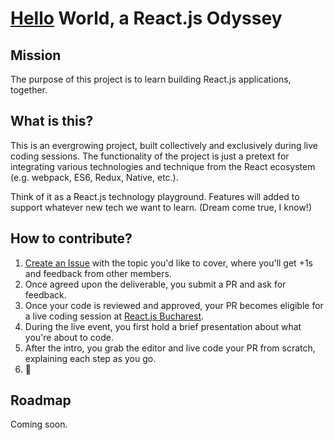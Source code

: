 # [Hello](https://www.youtube.com/watch?v=PUjvaMWKeBI) World, a React.js Odyssey

## Mission
The purpose of this project is to learn building React.js applications, together.

## What is this?
This is an evergrowing project, built collectively and exclusively during live coding sessions. The functionality of the project is just a pretext for integrating various technologies and technique from the React ecosystem (e.g. webpack, ES6, Redux, Native, etc.). 

Think of it as a React.js technology playground. Features will added to support whatever new tech we want to learn. (Dream come true, I know!)

## How to contribute?
1. [Create an Issue](https://github.com/react-bucharest/hello-world/issues/new) with the topic you'd like to cover, where you'll get +1s and feedback from other members.
2. Once agreed upon the deliverable, you submit a PR and ask for feedback.
3. Once your code is reviewed and approved, your PR becomes eligible for a live coding session at [React.js Bucharest](https://www.facebook.com/groups/1633618413528676/).
4. During the live event, you first hold a brief presentation about what you're about to code.
5. After the intro, you grab the editor and live code your PR from scratch, explaining each step as you go.
6. :tada:

## Roadmap
Coming soon.
